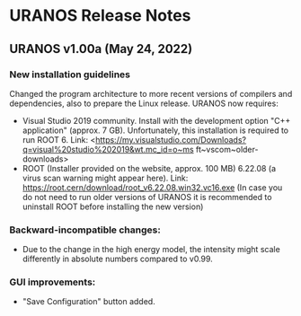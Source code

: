 # URANOS Release Notes

## URANOS v1.00a (May 24, 2022)

### New installation guidelines

Changed the program architecture to more recent versions of compilers and dependencies, also to prepare the Linux release.
URANOS now requires:
- Visual Studio 2019 community. Install with the development option "C++
application" (approx. 7 GB). Unfortunately, this installation is required to
run ROOT 6. Link: <https://my.visualstudio.com/Downloads?q=visual%20studio%202019&wt.mc_id=o~ms
ft~vscom~older-downloads>
- ROOT (Installer provided on the website, approx. 100 MB) 6.22.08 (a virus
scan warning might appear here). Link: <https://root.cern/download/root_v6.22.08.win32.vc16.exe>
(In case you do not need to run older versions of URANOS it is recommended
to uninstall ROOT before installing the new version)

### Backward-incompatible changes:
- Due to the change in the high energy model, the intensity might scale differently in absolute numbers compared to v0.99.

### GUI improvements:
- "Save Configuration" button added.
